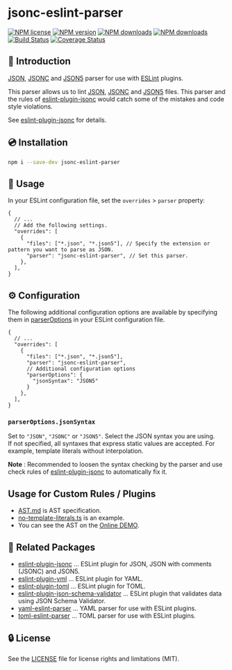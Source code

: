# jsonc-eslint-parser

[![NPM license](https://img.shields.io/npm/l/jsonc-eslint-parser.svg)](https://www.npmjs.com/package/jsonc-eslint-parser)
[![NPM version](https://img.shields.io/npm/v/jsonc-eslint-parser.svg)](https://www.npmjs.com/package/jsonc-eslint-parser)
[![NPM downloads](https://img.shields.io/npm/dw/jsonc-eslint-parser.svg)](http://www.npmtrends.com/jsonc-eslint-parser)
[![NPM downloads](https://img.shields.io/npm/dm/jsonc-eslint-parser.svg)](http://www.npmtrends.com/jsonc-eslint-parser)
[![Build Status](https://github.com/ota-meshi/jsonc-eslint-parser/workflows/CI/badge.svg?branch=master)](https://github.com/ota-meshi/jsonc-eslint-parser/actions?query=workflow%3ACI)
[![Coverage Status](https://coveralls.io/repos/github/ota-meshi/jsonc-eslint-parser/badge.svg?branch=master)](https://coveralls.io/github/ota-meshi/jsonc-eslint-parser?branch=master)

## :name_badge: Introduction

[JSON], [JSONC] and [JSON5] parser for use with [ESLint] plugins.

This parser allows us to lint [JSON], [JSONC] and [JSON5] files.
This parser and the rules of [eslint-plugin-jsonc] would catch some of the mistakes and code style violations.

See [eslint-plugin-jsonc] for details.

## :cd: Installation

```bash
npm i --save-dev jsonc-eslint-parser
```

## :book: Usage

In your ESLint configuration file, set the `overrides` > `parser` property:

```json5
{
  // ...
  // Add the following settings.
  "overrides": [
    {
      "files": ["*.json", "*.json5"], // Specify the extension or pattern you want to parse as JSON.
      "parser": "jsonc-eslint-parser", // Set this parser.
    },
  ],
}
```

## :gear: Configuration

The following additional configuration options are available by specifying them in [parserOptions](https://eslint.org/docs/user-guide/configuring#specifying-parser-options-1) in your ESLint configuration file.

```json5
{
  // ...
  "overrides": [
    {
      "files": ["*.json", "*.json5"],
      "parser": "jsonc-eslint-parser",
      // Additional configuration options
      "parserOptions": {
        "jsonSyntax": "JSON5"
      }
    },
  ],
}
```

### `parserOptions.jsonSyntax`

Set to `"JSON"`, `"JSONC"` or `"JSON5"`. Select the JSON syntax you are using.  
If not specified, all syntaxes that express static values ​​are accepted. For example, template literals without interpolation.  

**Note** : Recommended to loosen the syntax checking by the parser and use check rules of [eslint-plugin-jsonc] to automatically fix it.

## Usage for Custom Rules / Plugins

- [AST.md](./docs/AST.md) is AST specification.
- [no-template-literals.ts](https://github.com/ota-meshi/eslint-plugin-jsonc/blob/master/lib/rules/no-template-literals.ts) is an example.
- You can see the AST on the [Online DEMO](https://ota-meshi.github.io/jsonc-eslint-parser/).

## :couple: Related Packages

- [eslint-plugin-jsonc](https://github.com/ota-meshi/eslint-plugin-jsonc) ... ESLint plugin for JSON, JSON with comments (JSONC) and JSON5.
- [eslint-plugin-yml](https://github.com/ota-meshi/eslint-plugin-yml) ... ESLint plugin for YAML.
- [eslint-plugin-toml](https://github.com/ota-meshi/eslint-plugin-toml) ... ESLint plugin for TOML.
- [eslint-plugin-json-schema-validator](https://github.com/ota-meshi/eslint-plugin-json-schema-validator) ... ESLint plugin that validates data using JSON Schema Validator.
- [yaml-eslint-parser](https://github.com/ota-meshi/yaml-eslint-parser) ... YAML parser for use with ESLint plugins.
- [toml-eslint-parser](https://github.com/ota-meshi/toml-eslint-parser) ... TOML parser for use with ESLint plugins.

## :lock: License

See the [LICENSE](LICENSE) file for license rights and limitations (MIT).

[JSON]: https://json.org/
[JSONC]: https://github.com/microsoft/node-jsonc-parser
[JSON5]: https://json5.org/
[ESLint]: https://eslint.org/
[eslint-plugin-jsonc]: https://www.npmjs.com/package/eslint-plugin-jsonc
